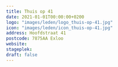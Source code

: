```yaml
---
title: Thuis op 41
date: 2021-01-01T00:00:00+0200
logo: "images/leden/logo_thuis-op-41.jpg"
icon: "images/leden/icon_thuis-op-41.jpg"
address: Hoofdstraat 41
postcode: 7875AA Exloo
website: 
stageplek: 
draft: false
---
```


